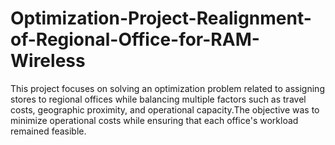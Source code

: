 # Optimization-Project-Realignment-of-Regional-Office-for-RAM-Wireless

This project focuses on solving an optimization problem related to assigning stores to regional offices while balancing multiple factors such as travel costs, geographic proximity, and operational capacity.The objective was to minimize operational costs while ensuring that each office's workload remained feasible.
